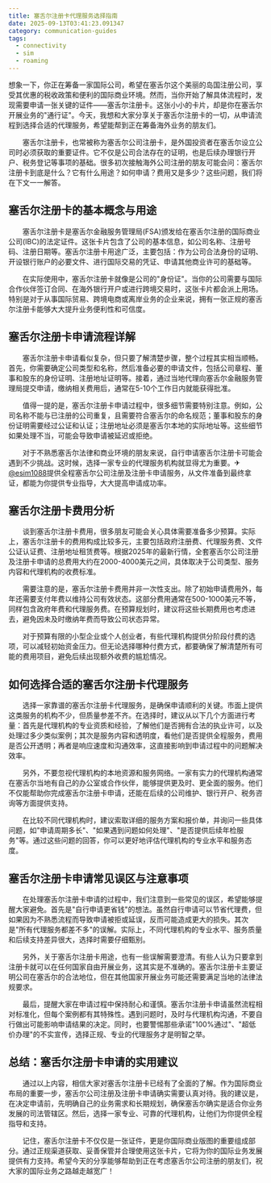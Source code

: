 ```yaml
---
title: 塞舌尔注册卡代理服务选择指南
date: 2025-09-13T03:41:23.091347
category: communication-guides
tags:
  - connectivity
  - sim
  - roaming
---
```


想象一下，你正在筹备一家国际公司，希望在塞舌尔这个美丽的岛国注册公司，享受其优惠的税收政策和便利的国际商业环境。然而，当你开始了解具体流程时，发现需要申请一张关键的证件——塞舌尔注册卡。这张小小的卡片，却是你在塞舌尔开展业务的"通行证"。今天，我想和大家分享关于塞舌尔注册卡的一切，从申请流程到选择合适的代理服务，希望能帮到正在筹备海外业务的朋友们。

　　塞舌尔注册卡，也常被称为塞舌尔公司注册卡，是外国投资者在塞舌尔设立公司时必须获取的重要证件。它不仅是公司合法存在的证明，也是后续办理银行开户、税务登记等事项的基础。很多初次接触海外公司注册的朋友可能会问：塞舌尔注册卡到底是什么？它有什么用途？如何申请？费用又是多少？这些问题，我们将在下文一一解答。

## 塞舌尔注册卡的基本概念与用途

　　塞舌尔注册卡是塞舌尔金融服务管理局(FSA)颁发给在塞舌尔注册的国际商业公司(IBC)的法定证件。这张卡片包含了公司的基本信息，如公司名称、注册号码、注册日期等。塞舌尔注册卡用途广泛，主要包括：作为公司合法身份的证明、开设银行账户的必要文件、进行国际交易的凭证、申请其他商业许可的基础等。

　　在实际使用中，塞舌尔注册卡就像是公司的"身份证"。当你的公司需要与国际合作伙伴签订合同、在海外银行开户或进行跨境交易时，这张卡片都会派上用场。特别是对于从事国际贸易、跨境电商或离岸业务的企业来说，拥有一张正规的塞舌尔注册卡能够大大提升业务便利性和可信度。

## 塞舌尔注册卡申请流程详解

　　塞舌尔注册卡申请看似复杂，但只要了解清楚步骤，整个过程其实相当顺畅。首先，你需要确定公司类型和名称，然后准备必要的申请文件，包括公司章程、董事和股东的身份证明、注册地址证明等。接着，通过当地代理向塞舌尔金融服务管理局提交申请，缴纳相关费用后，通常在5-10个工作日内就能获得批准。

　　值得一提的是，塞舌尔注册卡申请过程中，很多细节需要特别注意。例如，公司名称不能与已注册的公司重复，且需要符合塞舌尔的命名规范；董事和股东的身份证明需要经过公证和认证；注册地址必须是塞舌尔本地的实际地址等。这些细节如果处理不当，可能会导致申请被延迟或拒绝。

　　对于不熟悉塞舌尔法律和商业环境的朋友来说，自行申请塞舌尔注册卡可能会遇到不少挑战。这时候，选择一家专业的代理服务机构就显得尤为重要。✈[@esim1088](https://t.me/s/esim1088)提供全程塞舌尔公司注册及注册卡申请服务，从文件准备到最终拿证，都能为你提供专业指导，大大提高申请成功率。

## 塞舌尔注册卡费用分析

　　谈到塞舌尔注册卡费用，很多朋友可能会关心具体需要准备多少预算。实际上，塞舌尔注册卡的费用构成比较多元，主要包括政府注册费、代理服务费、文件公证认证费、注册地址租赁费等。根据2025年的最新行情，全套塞舌尔公司注册及注册卡申请的总费用大约在2000-4000美元之间，具体取决于公司类型、服务内容和代理机构的收费标准。

　　需要注意的是，塞舌尔注册卡费用并非一次性支出。除了初始申请费用外，每年还需要支付年费以维持公司有效状态。这部分费用通常在500-1000美元不等，同样包含政府年费和代理服务费。在预算规划时，建议将这些长期费用也考虑进去，避免因未及时缴纳年费而导致公司状态异常。

　　对于预算有限的小型企业或个人创业者，有些代理机构提供分阶段付费的选项，可以减轻初始资金压力。但无论选择哪种付费方式，都要确保了解清楚所有可能的费用项目，避免后续出现额外收费的尴尬情况。

## 如何选择合适的塞舌尔注册卡代理服务

　　选择一家靠谱的塞舌尔注册卡代理服务，是确保申请顺利的关键。市面上提供这类服务的机构不少，但质量参差不齐。在选择时，建议从以下几个方面进行考量：首先是代理机构的专业资质和经验，了解他们是否拥有合法的执业许可，以及处理过多少类似案例；其次是服务内容和透明度，看他们是否提供全程服务，费用是否公开透明；再者是响应速度和沟通效率，这直接影响到申请过程中的问题解决效率。

　　另外，不要忽视代理机构的本地资源和服务网络。一家有实力的代理机构通常在塞舌尔当地有自己的办公室或合作伙伴，能够提供更及时、更全面的服务。他们不仅能帮助你完成塞舌尔注册卡申请，还能在后续的公司维护、银行开户、税务咨询等方面提供支持。

　　在比较不同代理机构时，建议索取详细的服务方案和报价单，并询问一些具体问题，如"申请周期多长"、"如果遇到问题如何处理"、"是否提供后续年检服务"等。通过这些问题的回答，你可以更好地评估代理机构的专业水平和服务态度。

## 塞舌尔注册卡申请常见误区与注意事项

　　在处理塞舌尔注册卡申请的过程中，我们注意到一些常见的误区，希望能够提醒大家避免。首先是"自行申请更省钱"的想法。虽然自行申请可以节省代理费，但如果因为不熟悉流程而导致申请被拒或延误，反而可能造成更大的损失。其次是"所有代理服务都差不多"的误解。实际上，不同代理机构的专业水平、服务质量和后续支持差异很大，选择时需要仔细甄别。

　　另外，关于塞舌尔注册卡用途，也有一些误解需要澄清。有些人认为只要拿到注册卡就可以在任何国家自由开展业务，这其实是不准确的。塞舌尔注册卡主要证明公司在塞舌尔的合法地位，但在其他国家开展业务可能还需要满足当地的法律法规要求。

　　最后，提醒大家在申请过程中保持耐心和谨慎。塞舌尔注册卡申请虽然流程相对标准化，但每个案例都有其特殊性。遇到问题时，及时与代理机构沟通，不要自行做出可能影响申请结果的决定。同时，也要警惕那些承诺"100%通过"、"超低价办理"的不实宣传，选择正规、专业的代理服务才是明智之举。

## 总结：塞舌尔注册卡申请的实用建议

　　通过以上内容，相信大家对塞舌尔注册卡已经有了全面的了解。作为国际商业布局的重要一步，塞舌尔公司注册及注册卡申请确实需要认真对待。我的建议是，在决定申请前，先明确自己的业务需求和长期规划，确保塞舌尔确实是适合你业务发展的司法管辖区。然后，选择一家专业、可靠的代理机构，让他们为你提供全程指导和支持。

　　记住，塞舌尔注册卡不仅仅是一张证件，更是你国际商业版图的重要组成部分。通过正规渠道获取、妥善保管并合理使用这张卡片，它将为你的国际业务发展提供有力支持。希望今天的分享能够帮助到正在考虑塞舌尔公司注册的朋友们，祝大家的国际业务之路越走越宽广！